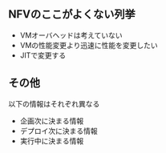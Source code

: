 

## NFVのここがよくない列挙
- VMオーバヘッドは考えていない
- VMの性能変更より迅速に性能を変更したい
- JITで変更する

## その他
以下の情報はそれぞれ異なる
- 企画次に決まる情報
- デプロイ次に決まる情報
- 実行中に決まる情報
